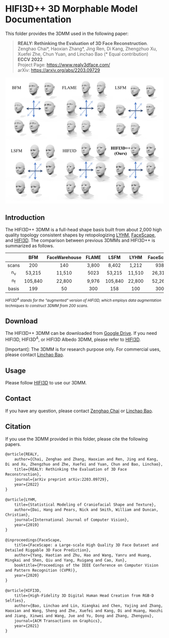 # HIFI3D++ 3D Morphable Model Documentation



This folder provides the 3DMM used in the following paper:

> **REALY: Rethinking the Evaluation of 3D Face Reconstruction**.\
> Zenghao Chai*, Haoxian Zhang*, Jing Ren, Di Kang, Zhengzhuo Xu, Xuefei Zhe, Chun Yuan, and Linchao Bao (* Equal contribution) \
> **ECCV 2022** \
> Project Page: https://www.realy3dface.com/ \
> arXiv: https://arxiv.org/abs/2203.09729


<p align="center"> 
<img src="../img/3DMM.jpg">
</p>

## Introduction
The HIFI3D++ 3DMM is a full-head shape basis built from about 2,000 high quality topology consistent shapes by retopologizing [LYHM](https://www-users.cs.york.ac.uk/~nep/research/LYHM/), [FaceScape](https://facescape.nju.edu.cn/), and [HIFI3D](https://tencent-ailab.github.io/hifi3dface_projpage/). The comparison between previous 3DMMs and HIFI3D++ is summarized as follows.

|         |  BFM | FaceWarehouse | FLAME |  LSFM  |  LYHM | FaceScape | HIFI3D | HIFI3D<sup>A</sup> | HIFI3D++ |
|:-------:|:------:|:-------------:|:-----:|:------:|:-----:|:---------:|:------:|:--------:|:--------:|
| scans |   200  |      140      |  3,800 |  8,402  |  1,212 |    938    |   200  |    200   |   1,957   |
|   n<sub>v</sub>   |  53,215 |     11,510     |  5023 |  53,215 | 11,510 |   26,317   |  20,481 |   20,481  |   20,481  |
|   n<sub>f</sub>   | 105,840 |     22,800     |  9,976 | 105,840 | 22,800 |   52,261   |  40,832 |   40,832  |   40,832  |
| basis |   199  |       50      |  300  |   158  |  100  |    300    |   200  |    500   |    526   |

<i><small>HIFI3D<sup>A</sup> stands for the "augmented" version of HIFI3D, which employs data augmentation techniques to construct 3DMM from 200 scans.</small></i>

## Download

The HIFI3D++ 3DMM can be downloaded from [Google Drive](https://drive.google.com/file/d/1MBdk5fsUN1paSOszZYXfwTMehq51Z2kY/view?usp=sharing). If you need HIFI3D, HIFI3D$^A$, or HIFI3D Albedo 3DMM, please refer to [HIFI3D](https://github.com/tencent-ailab/hifi3dface/tree/main/3DMM).

[Important]: The 3DMM is for research purpose only. For commercial uses, please contact [Linchao Bao](https://linchaobao.github.io/).




## Usage
Please follow [HIFI3D](https://github.com/tencent-ailab/hifi3dface) to use our 3DMM. 



## Contact

If you have any question, please contact [Zenghao Chai](https://zenghaochai.com/) or [Linchao Bao](https://linchaobao.github.io/).



## Citation



If you use the 3DMM provided in this folder, please cite the following papers.

```
@article{REALY,
    author={Chai, Zenghao and Zhang, Haoxian and Ren, Jing and Kang, Di and Xu, Zhengzhuo and Zhe, Xuefei and Yuan, Chun and Bao, Linchao},
    title={REALY: Rethinking the Evaluation of 3D Face Reconstruction},
    journal={arXiv preprint arXiv:2203.09729},
    year={2022}
}

@article{LYHM,
    title={Statistical Modeling of Craniofacial Shape and Texture},
    author={Dai, Hang and Pears, Nick and Smith, William and Duncan, Christian},
    journal={International Journal of Computer Vision},
    year={2019}
}

@inproceedings{FaceScape, 
    title={FaceScape: a Large-scale High Quality 3D Face Dataset and Detailed Riggable 3D Face Prediction}, 
    author={Yang, Haotian and Zhu, Hao and Wang, Yanru and Huang, Mingkai and Shen, Qiu and Yang, Ruigang and Cao, Xun}, 
    booktitle={Proceedings of the IEEE Conference on Computer Vision and Pattern Recognition (CVPR)}, 
    year={2020} 
}

@article{HIFI3D,
    title={High-Fidelity 3D Digital Human Head Creation from RGB-D Selfies},
    author={Bao, Linchao and Lin, Xiangkai and Chen, Yajing and Zhang, Haoxian and Wang, Sheng and Zhe, Xuefei and Kang, Di and Huang, Haozhi and Jiang, Xinwei and Wang, Jue and Yu, Dong and Zhang, Zhengyou},
    journal={ACM Transactions on Graphics},
    year={2021}
}

```



